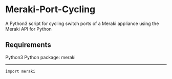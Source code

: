# Meraki-Port-Cycling
 A Python3 script for cycling switch ports of a Meraki appliance using the Meraki API for Python
<br/>

## Requirements
Python3
Python package: meraki

---
```import meraki```
<br/>
<br/>
